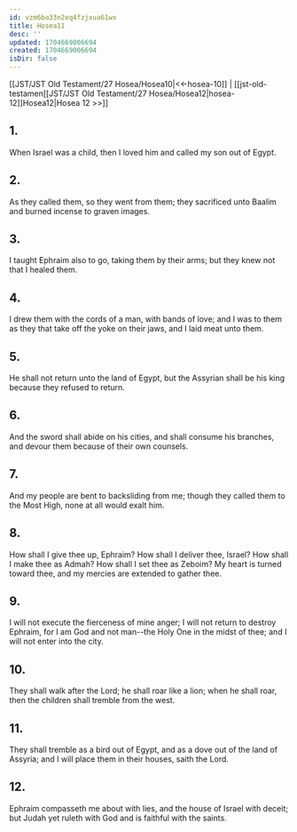 ```yaml
---
id: vzm6ba33n2eq4fzjxua61wx
title: Hosea11
desc: ''
updated: 1704669006694
created: 1704669006694
isDir: false
---
```

[[JST/JST Old Testament/27 Hosea/Hosea10|<<-hosea-10]] | [[jst-old-testamen[[JST/JST Old Testament/27 Hosea/Hosea12|hosea-12]]Hosea12|Hosea 12 >>]]
## 1.
When Israel was a child, then I loved him and called my son out of Egypt.
## 2.
As they called them, so they went from them; they sacrificed unto Baalim and burned incense to graven images.
## 3.
I taught Ephraim also to go, taking them by their arms; but they knew not that I healed them.
## 4.
I drew them with the cords of a man, with bands of love; and I was to them as they that take off the yoke on their jaws, and I laid meat unto them.
## 5.
He shall not return unto the land of Egypt, but the Assyrian shall be his king because they refused to return.
## 6.
And the sword shall abide on his cities, and shall consume his branches, and devour them because of their own counsels.
## 7.
And my people are bent to backsliding from me; though they called them to the Most High, none at all would exalt him.
## 8.
How shall I give thee up, Ephraim? How shall I deliver thee, Israel? How shall I make thee as Admah? How shall I set thee as Zeboim? My heart is turned toward thee, and my mercies are extended to gather thee.
## 9.
I will not execute the fierceness of mine anger; I will not return to destroy Ephraim, for I am God and not man\--the Holy One in the midst of thee; and I will not enter into the city.
## 10.
They shall walk after the Lord; he shall roar like a lion; when he shall roar, then the children shall tremble from the west.
## 11.
They shall tremble as a bird out of Egypt, and as a dove out of the land of Assyria; and I will place them in their houses, saith the Lord.
## 12.
Ephraim compasseth me about with lies, and the house of Israel with deceit; but Judah yet ruleth with God and is faithful with the saints.

